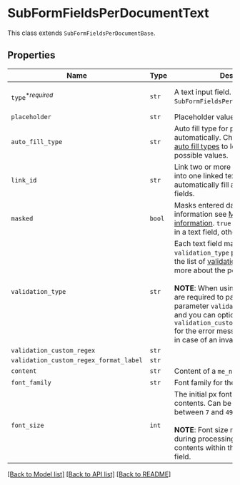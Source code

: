 # SubFormFieldsPerDocumentText

This class extends `SubFormFieldsPerDocumentBase`.

## Properties

| Name | Type | Description | Notes |
| ---- | ---- | ----------- | ----- |
| `type`<sup>*_required_</sup> | ```str``` |  A text input field. Use the `SubFormFieldsPerDocumentText` class.  |  [default to "text"] |
| `placeholder` | ```str``` |  Placeholder value for text field.  |  |
| `auto_fill_type` | ```str``` |  Auto fill type for populating fields automatically. Check out the list of [auto fill types](/api/reference/constants/#auto-fill-types) to learn more about the possible values.  |  |
| `link_id` | ```str``` |  Link two or more text fields. Enter data into one linked text field, which automatically fill all other linked text fields.  |  |
| `masked` | ```bool``` |  Masks entered data. For more information see [Masking sensitive information](https://faq.hellosign.com/hc/en-us/articles/360040742811-Masking-sensitive-information). `true` for masking the data in a text field, otherwise `false`.  |  |
| `validation_type` | ```str``` |  Each text field may contain a `validation_type` parameter. Check out the list of [validation types](https://faq.hellosign.com/hc/en-us/articles/217115577) to learn more about the possible values.<br><br>**NOTE**: When using `custom_regex` you are required to pass a second parameter `validation_custom_regex` and you can optionally provide `validation_custom_regex_format_label` for the error message the user will see in case of an invalid value.  |  |
| `validation_custom_regex` | ```str``` |    |  |
| `validation_custom_regex_format_label` | ```str``` |    |  |
| `content` | ```str``` |  Content of a `me_now` text field  |  |
| `font_family` | ```str``` |  Font family for the field.  |  |
| `font_size` | ```int``` |  The initial px font size for the field contents. Can be any integer value between `7` and `49`.<br><br>**NOTE**: Font size may be reduced during processing in order to fit the contents within the dimensions of the field.  |  [default to 12] |


[[Back to Model list]](../README.md#documentation-for-models) [[Back to API list]](../README.md#documentation-for-api-endpoints) [[Back to README]](../README.md)


